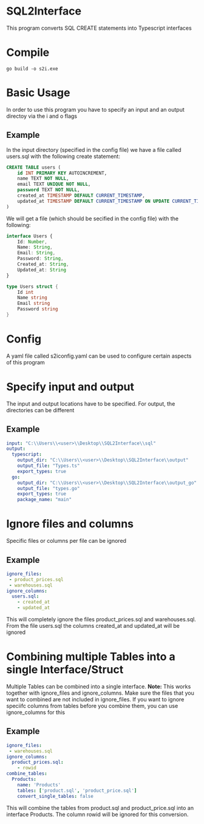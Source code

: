 # SQL2Interface
This program converts SQL CREATE statements into Typescript interfaces

# Compile
```
go build -o s2i.exe
```


# Basic Usage
In order to use this program you have to specify an input and an output directoy via the i and o flags

## Example

In the input directory (specified in the config file) we have a file called users.sql with the following create statement:
```sql
CREATE TABLE users (
    id INT PRIMARY KEY AUTOINCREMENT,
    name TEXT NOT NULL,
    email TEXT UNIQUE NOT NULL,
    password TEXT NOT NULL,
    created_at TIMESTAMP DEFAULT CURRENT_TIMESTAMP,
    updated_at TIMESTAMP DEFAULT CURRENT_TIMESTAMP ON UPDATE CURRENT_TIMESTAMP
)
```

We will get a file (which should be secified in the config file) with the following:
```ts
interface Users {
	Id: Number, 
	Name: String, 
	Email: String, 
	Password: String, 
	Created_at: String, 
	Updated_at: String
}
```

```go
type Users struct {
	Id int
	Name string
	Email string
	Password string
}
```

# Config 
A yaml file called s2iconfig.yaml can be used to configure certain aspects of this program

# Specify input and output
The input and output locations have to be specified. For output, the directories can be different

## Example
```yaml
input: "C:\\Users\\<user>\\Desktop\\SQL2Interface\\sql"
output:
  typescript: 
    output_dir: "C:\\Users\\<user>\\Desktop\\SQL2Interface\\output"
    output_file: "Types.ts"
    export_types: true
  go: 
    output_dir: "C:\\Users\\<user>\\Desktop\\SQL2Interface\\output_go"
    output_file: "types.go"
    export_types: true
    package_name: "main"
```

# Ignore files and columns
Specific files or columns per file can be ignored

## Example

```yaml
ignore_files:
 - product_prices.sql
 - warehouses.sql
ignore_columns:
  users.sql:
    - created_at
    - updated_at
```

This will completely ignore the files product_prices.sql and warehouses.sql. From the file users.sql the columns created_at and updated_at will be ignored

# Combining multiple Tables into a single Interface/Struct
Multiple Tables can be combined into a single interface.
<b>Note:</b> This works together with ignore_files and ignore_columns.
Make sure the files that you want to combined are not included in ignore_files.
If you want to ignore speciifc columns from tables before you combine them, you can use ignore_columns for this

## Example

```yaml
ignore_files:
 - warehouses.sql
ignore_columns:
  product_prices.sql:
    - rowid
combine_tables:
  Products:
    name: 'Products'
    tables: ['product.sql', 'product_price.sql']
    convert_single_tables: false
```

This will combine the tables from product.sql and product_price.sql into an interface Products.
The column rowid will be ignored for this conversion.

